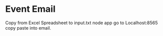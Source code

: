 Event Email
===============
Copy from Excel Spreadsheet to input.txt
node app
go to Localhost:8565
copy paste into email.